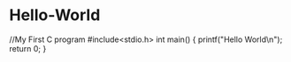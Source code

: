 # Hello-World
//My First C program
#include<stdio.h>
int main()
{ 
    printf("Hello World\n");
    return 0;
}

